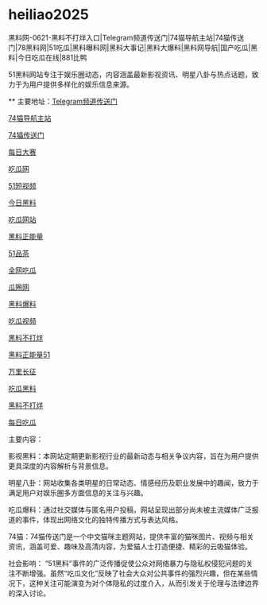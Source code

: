 # heiliao2025
黑料网-0621-黑料不打烊入口|Telegram频道传送门|74猫导航主站|74猫传送门|78黑料网|51吃瓜|黑料曝料网|黑料大事记|黑料大爆料|黑料网导航|国产吃瓜|黑料|今日吃瓜在线|881比鸭

51黑料网站专注于娱乐圈动态，内容涵盖最新影视资讯、明星八卦与热点话题，致力于为用户提供多样化的娱乐信息来源。

** 主要地址：<a href="https://74mao.com/">Telegram频道传送门</a>

<a href="https://74mao.com/">74猫导航主站</a>

<a href="https://74mao.com/">74猫传送门</a>

<a href="https://pc1-26.pages.dev/">每日大赛</a>

<a href="https://cg1-39.pages.dev/">吃瓜网</a>

<a href="https://pc2-25.pages.dev/">51短视频</a>

<a href="https://pc10-24.pages.dev/">今日黑料</a>

<a href="https://cg1-27.pages.dev/">吃瓜网站</a>

<a href="https://cg8-12.pages.dev/">黑料正能量</a>

<a href="https://pc8-34.pages.dev/">51品茶</a>

<a href="https://cg4-21.pages.dev/">全网吃瓜</a>

<a href="https://cg6-21.pages.dev/">瓜圈网</a>

<a href="https://cg5-24.pages.dev/">黑料爆料</a>

<a href="https://cg9-07.pages.dev/">吃瓜视频</a>

<a href="https://heiliaobuda01.pages.dev/">黑料不打烊</a>

<a href="https://heiliaozhengneng.pages.dev/">黑料正能量51</a>

<a href="https://wanlichang.pages.dev/">万里长征</a>

<a href="https://heiliaoshe-03.pages.dev/">吃瓜黑料</a>

<a href="https://redianshijian01.pages.dev/">黑料不打烊</a>

<a href="https://meirichi.pages.dev/">每日吃瓜</a>

主要内容：

影视黑料：本网站定期更新影视行业的最新动态与相关争议内容，旨在为用户提供更具深度的内容解析与背景信息。

明星八卦：网站收集各类明星的日常动态、情感经历及职业发展中的趣闻，致力于满足用户对娱乐圈多方面信息的关注与兴趣。

吃瓜爆料：通过社交媒体与匿名用户投稿，网站呈现出部分尚未被主流媒体广泛报道的事件，体现出网络文化的独特传播方式与表达风格。

74猫：74猫传送门是一个中文猫咪主题网站，提供丰富的猫咪图片、视频与相关资讯，涵盖可爱、趣味及高清内容，为爱猫人士打造便捷、精彩的云吸猫体验。

社会影响：
“51黑料”事件的广泛传播促使公众对网络暴力与隐私权侵犯问题的关注不断增强。虽然“吃瓜文化”反映了社会大众对公共事件的强烈兴趣，但在某些情况下，这种关注可能演变为对个体隐私的过度介入，从而引发关于伦理与法律边界的深入讨论。
